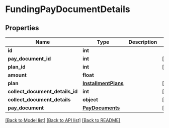 # FundingPayDocumentDetails

## Properties
Name | Type | Description | Notes
------------ | ------------- | ------------- | -------------
**id** | **int** |  | 
**pay_document_id** | **int** |  | [optional] 
**plan_id** | **int** |  | [optional] 
**amount** | **float** |  | 
**plan** | [**InstallmentPlans**](InstallmentPlans.md) |  | [optional] 
**collect_document_details_id** | **int** |  | [optional] 
**collect_document_details** | **object** |  | [optional] 
**pay_document** | [**PayDocuments**](PayDocuments.md) |  | [optional] 

[[Back to Model list]](../README.md#documentation-for-models) [[Back to API list]](../README.md#documentation-for-api-endpoints) [[Back to README]](../README.md)


